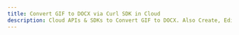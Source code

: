 ---title: Convert GIF to DOCX via Curl SDK in Clouddescription: Cloud APIs & SDKs to Convert GIF to DOCX. Also Create, Edit & Render Microsoft Word & OpenOffice documents in the Cloud.---